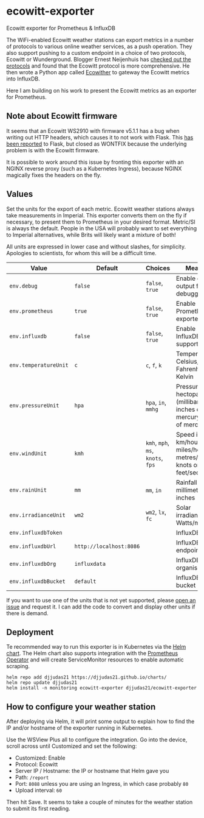 # ecowitt-exporter

Ecowitt exporter for Prometheus & InfluxDB

The WiFi-enabled Ecowitt weather stations can export metrics in a number of protocols to various online weather services, as a push operation.
They also support pushing to a custom endpoint in a choice of two protocols, Ecowitt or Wunderground. Blogger Ernest Neijenhuis has
[checked out the protocols](https://www.pa3hcm.nl/?p=2095) and found that the Ecowitt protocol is more comprehensive. He then wrote a Python
app called [Ecowither](https://github.com/pa3hcm/ecowither) to gateway the Ecowitt metrics into InfluxDB.

Here I am building on his work to present the Ecowitt metrics as an exporter for Prometheus.

## Note about Ecowitt firmware

It seems that an Ecowitt WS2910 with firmware v5.1.1 has a bug when writing out HTTP headers, which causes it to not work with Flask.
This [has been reported](https://github.com/pallets/werkzeug/issues/2734) to Flask, but closed as WONTFIX because the underlying problem
is with the Ecowitt firmware.

It is possible to work around this issue by fronting this exporter with an NGINX reverse proxy (such as a Kubernetes Ingress),
because NGINX magically fixes the headers on the fly.

## Values

Set the units for the export of each metric. Ecowitt weather stations always take measurements in Imperial.
This exporter converts them on the fly if necessary, to present them to Prometheus in your desired format.
Metric/SI is always the default. People in the USA will probably want to set everything to Imperial
alternatives, while Brits will likely want a mixture of both!

All units are expressed in lower case and without slashes, for simplicity. Apologies to scientists,
for whom this will be a difficult time.

| Value                 | Default                 | Choices                            | Meaning                                                                  |
|-----------------------|-------------------------|------------------------------------|--------------------------------------------------------------------------|
| `env.debug`           | `false`                 | `false`, `true`                    | Enable extra output for debugging                                        |
| `env.prometheus`      | `true`                  | `false`, `true`                    | Enable Prometheus exporter                                               |
| `env.influxdb`        | `false`                 | `false`, `true`                    | Enable InfluxDB support                                                  |
| `env.temperatureUnit` | `c`                     | `c`, `f`, `k`                      | Temperature in Celsius, Fahrenheit or Kelvin                             |
| `env.pressureUnit`    | `hpa`                   | `hpa`, `in`, `mmhg`                | Pressure in hectopascals (millibars), inches of mercury or mm of mercury |
| `env.windUnit`        | `kmh`                   | `kmh`, `mph`, `ms`, `knots`, `fps` | Speed in km/hour, miles/hour, metres/second, knots or feet/second        |
| `env.rainUnit`        | `mm`                    | `mm`, `in`                         | Rainfall in millimetres or inches                                        |
| `env.irradianceUnit`  | `wm2`                   | `wm2`, `lx`, `fc`                  | Solar irradiance in Watts/m^2                                            |
| `env.influxdbToken`   |                         |                                    | InfluxDB token                                                           |
| `env.influxdbUrl`     | `http://localhost:8086` |                                    | InfluxDB endpoint                                                        |
| `env.influxdbOrg`     | `influxdata`            |                                    | InfluxDB organisation                                                    |
| `env.influxdbBucket`  | `default`               |                                    | InfluxDB bucket                                                          |


If you want to use one of the units that is not yet supported, please [open an issue](https://github.com/djjudas21/ecowitt-exporter/issues)
and request it. I can add the code to convert and display other units if there is demand.

## Deployment

Te recommended way to run this exporter is in Kubernetes via the [Helm chart](https://github.com/djjudas21/charts/tree/main/charts/ecowitt-exporter).
The Helm chart also supports integration with the [Prometheus Operator](https://github.com/prometheus-operator/prometheus-operator) and will
create ServiceMonitor resources to enable automatic scraping.

```console
helm repo add djjudas21 https://djjudas21.github.io/charts/
helm repo update djjudas21
helm install -n monitoring ecowitt-exporter djjudas21/ecowitt-exporter
```

## How to configure your weather station

After deploying via Helm, it will print some output to explain how to find the IP and/or hostname of the exporter running in Kubernetes.

Use the WSView Plus all to configure the integration. Go into the device, scroll across until Customized and set the following:

* Customized: Enable
* Protocol: Ecowitt
* Server IP / Hostname: the IP or hostname that Helm gave you
* Path: `/report`
* Port: `8088` unless you are using an Ingress, in which case probably `80`
* Upload interval: `60`

Then hit Save. It seems to take a couple of minutes for the weather station to submit its first reading.
